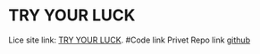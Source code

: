 # TRY YOUR LUCK

Lice site link: [TRY YOUR LUCK](https://github.com/facebook/create-react-app).
#Code link
Privet Repo link [github](https://github.com/Programming-Hero-Web-Course4/lucky-one-rkrakibhasan680)

